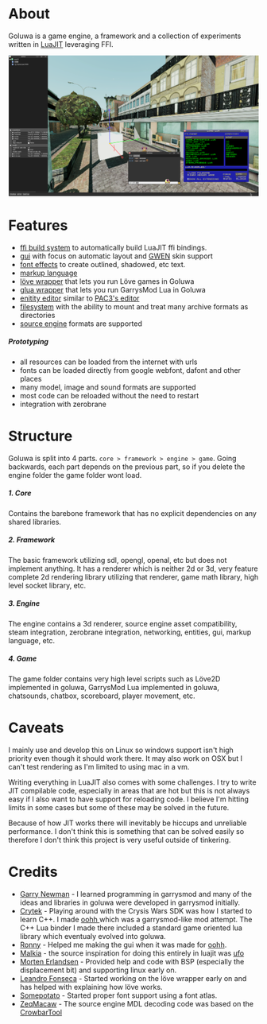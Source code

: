 # About

Goluwa is a game engine, a framework and a collection of experiments written in [LuaJIT](http://luajit.org/) leveraging FFI.

![ScreenShot](https://raw.githubusercontent.com/CapsAdmin/goluwa-assets/master/extras/screenshots/goluwa.png)

# Features
* [ffi build system](https://github.com/CapsAdmin/goluwa/tree/master/src/lua/build) to automatically build LuaJIT ffi bindings.
* [gui](src/lua/libraries/graphics/gui) with focus on automatic layout and [GWEN](!https://github.com/garrynewman/GWEN) skin support
* [font effects](src/lua/libraries/graphics/fonts) to create outlined, shadowed, etc text.
* [markup language](src/lua/libraries/graphics/gui)
* [löve wrapper](src/lua/libraries/love) that lets you run Löve games in Goluwa
* [glua wrapper](src/lua/libraries/gmod) that lets you run GarrysMod Lua in Goluwa
* [enitity editor](src/lua/autorun/graphics) similar to [PAC3's editor](http://steamcommunity.com/sharedfiles/filedetails/?id=104691717)
* [filesystem](src/lua/libraries/filesystem) with the ability to mount and treat many archive formats as directories 
* [source engine](src/lua/libraries/steam) formats are supported

##### Prototyping
* all resources can be loaded from the internet with urls
* fonts can be loaded directly from google webfont, dafont and other places
* many model, image and sound formats are supported
* most code can be reloaded without the need to restart
* integration with zerobrane

# Structure
Goluwa is split into 4 parts. ```core > framework > engine > game```. Going backwards, each part depends on the previous part, so if you delete the engine folder the game folder wont load.

##### 1. Core
Contains the barebone framework that has no explicit dependencies on any shared libraries.
##### 2. Framework
The basic framework utilizing sdl, opengl, openal, etc but does not implement anything. It has a renderer which is neither 2d or 3d, very feature complete 2d rendering library utilizing that renderer, game math library, high level socket library, etc.
##### 3. Engine
The engine contains a 3d renderer, source engine asset compatibility, steam integration, zerobrane integration, networking, entities, gui, markup language, etc.
##### 4. Game
The game folder contains very high level scripts such as Löve2D implemented in goluwa, GarrysMod Lua implemented in goluwa, chatsounds, chatbox, scoreboard, player movement, etc.

# Caveats

I mainly use and develop this on Linux so windows support isn't high priority even though it should work there. It may also work on OSX but I can't test rendering as I'm limited to using mac in a vm.

Writing everything in LuaJIT also comes with some challenges. I try to write JIT compilable code, especially in areas that are hot but this is not always easy if I also want to have support for reloading code. I believe I'm hitting limits in some cases but some of these may be solved in the future.

Because of how JIT works there will inevitably be hiccups and unreliable performance. I don't think this is something that can be solved easily so therefore I don't think this project is very useful outside of tinkering.

# Credits
* [Garry Newman](https://github.com/garrynewman/) - I learned programming in garrysmod and many of the ideas and libraries in goluwa were developed in garrysmod initially.
* [Crytek](http://www.crytek.com/) - Playing around with the Crysis Wars SDK was how I started to learn C++. I made [oohh
](https://github.com/capsadmin/oohh) which was a garrysmod-like mod attempt. The C++ Lua binder I made there included a standard game oriented lua library which eventualy evolved into goluwa.
* [Ronny](http://steamcommunity.com/id/76561197990112245/) - Helped me making the gui when it was made for [oohh](https://github.com/CapsAdmin/oohh).
* [Malkia](https://github.com/malkia) - the source inspiration for doing this entirely in luajit was [ufo](https://github.com/malkia/ufo)
* [Morten Erlandsen](https://github.com/mortenae) - Provided help and code with BSP (especially the displacement bit) and supporting linux early on.
* [Leandro Fonseca](https://github.com/Shell64) - Started working on the löve wrapper early on and has helped with explaining how löve works.
* [Somepotato](https://github.com/Someguynamedpie) - Started proper font support using a font atlas.
* [ZeqMacaw](http://steamcommunity.com/id/zeqmacaw) - The source engine MDL decoding code was based on the [CrowbarTool](http://steamcommunity.com/groups/CrowbarTool)
